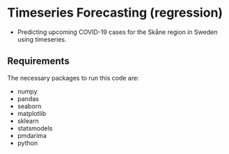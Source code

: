 # Timeseries Forecasting (regression)

* Predicting upcoming COVID-19 cases for the Skåne region in Sweden using timeseries.

## Requirements

The necessary packages to run this code are:
* numpy
* pandas
* seaborn
* matplotlib
* sklearn
* statsmodels
* pmdarima
* python